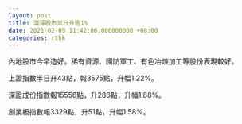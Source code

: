 ```yaml
---
layout: post
title: 滬深股市半日升逾1%
date: 2021-02-09 11:42:06.000000000 +08:00
categories: rthk
---
```


內地股市今早造好。稀有資源、國防軍工、有色冶煉加工等股份表現較好。

上證指數半日升43點，報3575點，升幅1.22%。

深證成份指數報15556點，升286點，升幅1.88%。

創業板指數報3329點，升51點，升幅1.58%。
